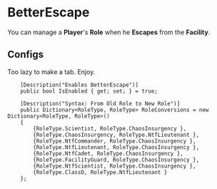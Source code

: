 # BetterEscape
You can manage a **Player**'s **Role** when he **Escapes** from the **Facility**.

## Configs
Too lazy to make a tab. Enjoy.

        [Description("Enables BetterEscape")]
        public bool IsEnabled { get; set; } = true;

        [Description("Syntax: From Old Role to New Role")]
        public Dictionary<RoleType, RoleType> RoleConversions = new Dictionary<RoleType, RoleType>()
        {
            {RoleType.Scientist, RoleType.ChaosInsurgency },
            {RoleType.ChaosInsurgency, RoleType.NtfLieutenant },
            {RoleType.NtfCommander, RoleType.ChaosInsurgency },
            {RoleType.NtfLieutenant, RoleType.ChaosInsurgency },
            {RoleType.NtfCadet, RoleType.ChaosInsurgency },
            {RoleType.FacilityGuard, RoleType.ChaosInsurgency },
            {RoleType.NtfScientist, RoleType.ChaosInsurgency },
            {RoleType.ClassD, RoleType.NtfLieutenant }
        };
